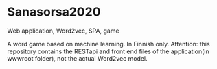 # Sanasorsa2020
Web application, Word2vec, SPA, game

A word game based on machine learning. In Finnish only.
Attention: this repository contains the RESTapi and front end files of the application(in wwwroot folder), not the actual Word2vec model.
